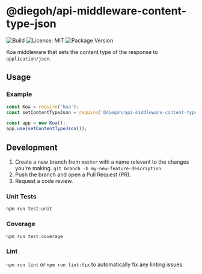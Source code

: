 # @diegoh/api-middleware-content-type-json

![Build](https://github.com/diegoh/api-middleware-content-type-json/workflows/Build/badge.svg)
![License: MIT](https://img.shields.io/badge/License-MIT-blue.svg)
![Package Version](https://img.shields.io/npm/v/@diegoh/api-middleware-content-type-json)

Koa middleware that sets the content type of the response to `application/json`.

## Usage

### Example

```js
const Koa = require('koa');
const setContentTypeJson = require('@diegoh/api-middleware-content-type-json');

const app = new Koa();
app.use(setContentTypeJson());
```

## Development

1. Create a new branch from `master` with a name relevant to the changes you're making. `git branch -b my-new-feature-description`
2. Push the branch and open a Pull Request (PR).
3. Request a code review.

### Unit Tests

`npm run test:unit`

### Coverage

`npm run test:coverage`

### Lint

`npm run lint` or `npm run lint:fix` to automatically fix any linting issues.
